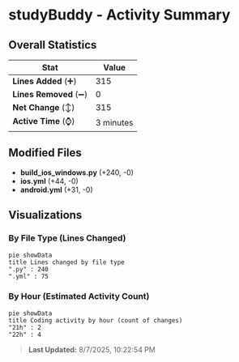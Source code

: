 # studyBuddy - Activity Summary 

## Overall Statistics

| Stat                   | Value                                                             |
| ---------------------- | ----------------------------------------------------------------- |
| **Lines Added** (➕)   | 315                                          |
| **Lines Removed** (➖) | 0                                        |
| **Net Change** (↕)    | 315                |
| **Active Time** (⌚)   | 3 minutes |


## Modified Files
- **build_ios_windows.py** (+240, -0)
- **ios.yml** (+44, -0)
- **android.yml** (+31, -0)

## Visualizations

### By File Type (Lines Changed)

```mermaid
pie showData
title Lines changed by file type
".py" : 240
".yml" : 75
```

### By Hour (Estimated Activity Count)

```mermaid
pie showData
title Coding activity by hour (count of changes)
"21h" : 2
"22h" : 4
```


> **Last Updated:** 8/7/2025, 10:22:54 PM